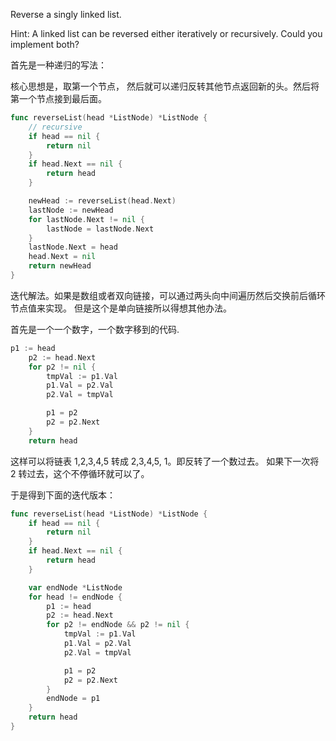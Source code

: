 Reverse a singly linked list.


Hint:
A linked list can be reversed either iteratively or recursively. Could you implement both?

首先是一种递归的写法：

核心思想是，取第一个节点， 然后就可以递归反转其他节点返回新的头。然后将第一个节点接到最后面。

```go
func reverseList(head *ListNode) *ListNode {
	// recursive
	if head == nil {
		return nil
	}
	if head.Next == nil {
		return head
	}

	newHead := reverseList(head.Next)
	lastNode := newHead
	for lastNode.Next != nil {
		lastNode = lastNode.Next
	}
	lastNode.Next = head
	head.Next = nil
	return newHead
}
```

迭代解法。如果是数组或者双向链接，可以通过两头向中间遍历然后交换前后循环节点值来实现。
但是这个是单向链接所以得想其他办法。

首先是一个一个数字，一个数字移到的代码.

```go
p1 := head
	p2 := head.Next
	for p2 != nil {
		tmpVal := p1.Val
		p1.Val = p2.Val
		p2.Val = tmpVal

		p1 = p2
		p2 = p2.Next
	}
	return head
```
这样可以将链表 1,2,3,4,5 转成  2,3,4,5, 1。即反转了一个数过去。
如果下一次将 2 转过去，这个不停循环就可以了。

于是得到下面的迭代版本：

```go
func reverseList(head *ListNode) *ListNode {
	if head == nil {
		return nil
	}
	if head.Next == nil {
		return head
	}

	var endNode *ListNode
	for head != endNode {
		p1 := head
		p2 := head.Next
		for p2 != endNode && p2 != nil {
			tmpVal := p1.Val
			p1.Val = p2.Val
			p2.Val = tmpVal

			p1 = p2
			p2 = p2.Next
		}
		endNode = p1
	}
	return head
}
```
